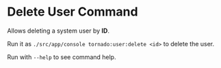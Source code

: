 # Delete User Command

Allows deleting a system user by **ID**.

Run it as `./src/app/console tornado:user:delete <id>` to delete the user.

Run with `--help` to see command help.

